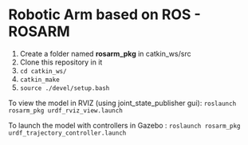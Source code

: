 # Robotic Arm based on ROS - ROSARM

1. Create a folder named **rosarm_pkg** in catkin_ws/src
2. Clone this repository in it
3. `cd catkin_ws/`
4. `catkin_make`
5. `source ./devel/setup.bash`

To view the model in RVIZ (using joint_state_publisher gui): `roslaunch rosarm_pkg urdf_rviz_view.launch`

To launch the model with controllers in Gazebo : `roslaunch rosarm_pkg urdf_trajectory_controller.launch `
